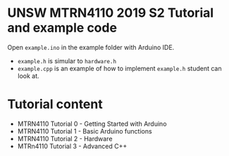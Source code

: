 # UNSW MTRN4110 2019 S2 Tutorial and example code

Open `example.ino` in the example folder with Arduino IDE.

* `example.h` is simular to `hardware.h`
* `example.cpp` is an example of how to implement `example.h` student can look at.


# Tutorial content

* MTRN4110 Tutorial 0 - Getting Started with Arduino
* MTRN4110 Tutorial 1 - Basic Arduino functions
* MTRN4110 Tutorial 2 - Hardware
* MTRn4110 Tutorial 3 - Advanced C++
